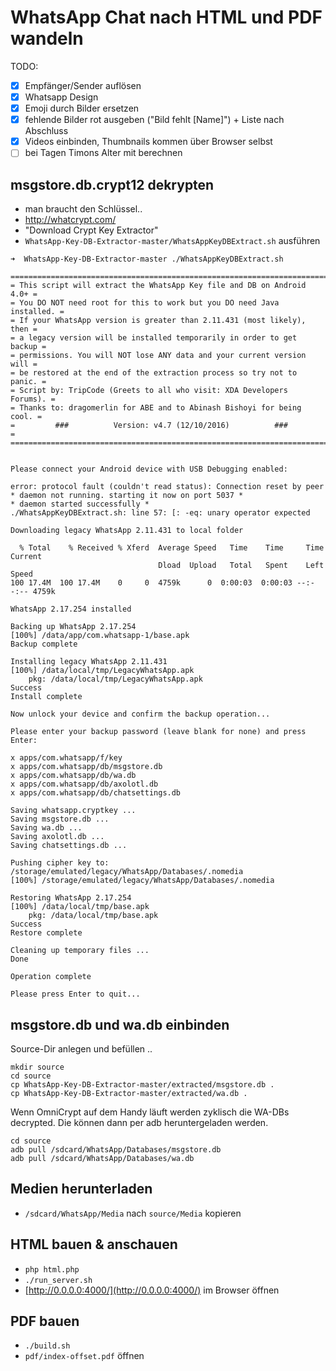 
# WhatsApp Chat nach HTML und PDF wandeln

TODO:
- [x] Empfänger/Sender auflösen
- [x] Whatsapp Design
- [x] Emoji durch Bilder ersetzen
- [x] fehlende Bilder rot ausgeben ("Bild fehlt [Name]") + Liste nach Abschluss
- [x] Videos einbinden, Thumbnails kommen über Browser selbst
- [ ] bei Tagen Timons Alter mit berechnen

## msgstore.db.crypt12 dekrypten

- man braucht den Schlüssel..
- http://whatcrypt.com/
- "Download Crypt Key Extractor"
- `WhatsApp-Key-DB-Extractor-master/WhatsAppKeyDBExtract.sh` ausführen

```
➜  WhatsApp-Key-DB-Extractor-master ./WhatsAppKeyDBExtract.sh 

=========================================================================
= This script will extract the WhatsApp Key file and DB on Android 4.0+ =
= You DO NOT need root for this to work but you DO need Java installed. =
= If your WhatsApp version is greater than 2.11.431 (most likely), then =
= a legacy version will be installed temporarily in order to get backup =
= permissions. You will NOT lose ANY data and your current version will =
= be restored at the end of the extraction process so try not to panic. =
= Script by: TripCode (Greets to all who visit: XDA Developers Forums). =
= Thanks to: dragomerlin for ABE and to Abinash Bishoyi for being cool. =
=         ###          Version: v4.7 (12/10/2016)          ###          =
=========================================================================


Please connect your Android device with USB Debugging enabled:

error: protocol fault (couldn't read status): Connection reset by peer
* daemon not running. starting it now on port 5037 *
* daemon started successfully *
./WhatsAppKeyDBExtract.sh: line 57: [: -eq: unary operator expected

Downloading legacy WhatsApp 2.11.431 to local folder

  % Total    % Received % Xferd  Average Speed   Time    Time     Time  Current
                                 Dload  Upload   Total   Spent    Left  Speed
100 17.4M  100 17.4M    0     0  4759k      0  0:00:03  0:00:03 --:--:-- 4759k

WhatsApp 2.17.254 installed

Backing up WhatsApp 2.17.254
[100%] /data/app/com.whatsapp-1/base.apk
Backup complete

Installing legacy WhatsApp 2.11.431
[100%] /data/local/tmp/LegacyWhatsApp.apk
	pkg: /data/local/tmp/LegacyWhatsApp.apk
Success
Install complete

Now unlock your device and confirm the backup operation...

Please enter your backup password (leave blank for none) and press Enter: 

x apps/com.whatsapp/f/key
x apps/com.whatsapp/db/msgstore.db
x apps/com.whatsapp/db/wa.db
x apps/com.whatsapp/db/axolotl.db
x apps/com.whatsapp/db/chatsettings.db

Saving whatsapp.cryptkey ...
Saving msgstore.db ...
Saving wa.db ...
Saving axolotl.db ...
Saving chatsettings.db ...

Pushing cipher key to: /storage/emulated/legacy/WhatsApp/Databases/.nomedia
[100%] /storage/emulated/legacy/WhatsApp/Databases/.nomedia

Restoring WhatsApp 2.17.254
[100%] /data/local/tmp/base.apk
	pkg: /data/local/tmp/base.apk
Success
Restore complete

Cleaning up temporary files ...
Done

Operation complete

Please press Enter to quit...
```

## msgstore.db und wa.db einbinden

Source-Dir anlegen und befüllen .. 

```
mkdir source
cd source
cp WhatsApp-Key-DB-Extractor-master/extracted/msgstore.db .
cp WhatsApp-Key-DB-Extractor-master/extracted/wa.db .
```

Wenn OmniCrypt auf dem Handy läuft werden zyklisch die WA-DBs decrypted. 
Die können dann per adb heruntergeladen werden.

```
cd source
adb pull /sdcard/WhatsApp/Databases/msgstore.db
adb pull /sdcard/WhatsApp/Databases/wa.db
```


## Medien herunterladen

- `/sdcard/WhatsApp/Media` nach `source/Media` kopieren

## HTML bauen & anschauen

- `php html.php`
- `./run_server.sh`
- [http://0.0.0.0:4000/](http://0.0.0.0:4000/) im Browser öffnen

## PDF bauen

- `./build.sh`
- `pdf/index-offset.pdf` öffnen